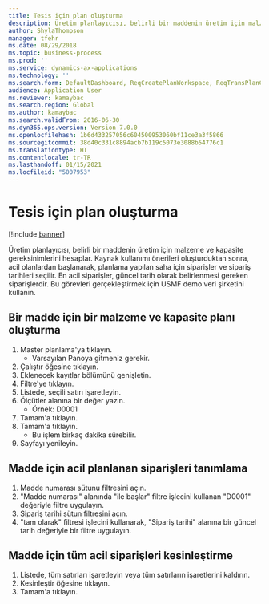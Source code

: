 ```yaml
---
title: Tesis için plan oluşturma
description: Üretim planlayıcısı, belirli bir maddenin üretim için malzeme ve kapasite gereksinimlerini hesaplar.
author: ShylaThompson
manager: tfehr
ms.date: 08/29/2018
ms.topic: business-process
ms.prod: ''
ms.service: dynamics-ax-applications
ms.technology: ''
ms.search.form: DefaultDashboard, ReqCreatePlanWorkspace, ReqTransPlanCard, ReqTransPOUrgentFormPart, SysQueryForm
audience: Application User
ms.reviewer: kamaybac
ms.search.region: Global
ms.author: kamaybac
ms.search.validFrom: 2016-06-30
ms.dyn365.ops.version: Version 7.0.0
ms.openlocfilehash: 1b6d433257056c604500953060bf11ce3a3f5866
ms.sourcegitcommit: 38d40c331c8894acb7b119c5073e3088b54776c1
ms.translationtype: HT
ms.contentlocale: tr-TR
ms.lasthandoff: 01/15/2021
ms.locfileid: "5007953"
---
```

# <a name="create-a-plan-for-a-site"></a>Tesis için plan oluşturma

[!include [banner](../../includes/banner.md)]

Üretim planlayıcısı, belirli bir maddenin üretim için malzeme ve kapasite gereksinimlerini hesaplar. Kaynak kullanımı önerileri oluşturduktan sonra, acil olanlardan başlanarak, planlama yapılan saha için siparişler ve sipariş tarihleri seçilir. En acil siparişler, güncel tarih olarak belirlenmesi gereken siparişlerdir. Bu görevleri gerçekleştirmek için USMF demo veri şirketini kullanın.


## <a name="create-a-materials-and-capacity-plan-for-an-item"></a>Bir madde için bir malzeme ve kapasite planı oluşturma
1. Master planlama'ya tıklayın.
    * Varsayılan Panoya gitmeniz gerekir.  
2. Çalıştır öğesine tıklayın.
3. Eklenecek kayıtlar bölümünü genişletin.
4. Filtre'ye tıklayın.
5. Listede, seçili satırı işaretleyin.
6. Ölçütler alanına bir değer yazın.
    * Örnek: D0001  
7. Tamam'a tıklayın.
8. Tamam'a tıklayın.
    * Bu işlem birkaç dakika sürebilir.  
9. Sayfayı yenileyin.

## <a name="identify-the-urgent-planned-orders-for-the-item"></a>Madde için acil planlanan siparişleri tanımlama
1. Madde numarası sütunu filtresini açın.
2. "Madde numarası" alanında "ile başlar" filtre işlecini kullanan "D0001" değeriyle filtre uygulayın.
3. Sipariş tarihi sütun filtresini açın.
4. "tam olarak" filtresi işlecini kullanarak, "Sipariş tarihi" alanına bir güncel tarih değeriyle bir filtre uygulayın.

## <a name="firm-all-the-urgent-orders-for-the-item"></a>Madde için tüm acil siparişleri kesinleştirme
1. Listede, tüm satırları işaretleyin veya tüm satırların işaretlerini kaldırın.
2. Kesinleştir öğesine tıklayın.
3. Tamam'a tıklayın.

